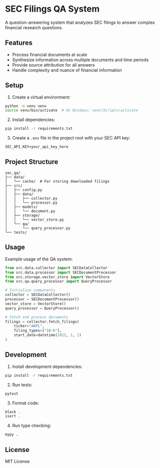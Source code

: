 # SEC Filings QA System

A question-answering system that analyzes SEC filings to answer complex financial research questions.

## Features

- Process financial documents at scale
- Synthesize information across multiple documents and time periods
- Provide source attribution for all answers
- Handle complexity and nuance of financial information

## Setup

1. Create a virtual environment:
```bash
python -m venv venv
source venv/bin/activate  # On Windows: venv\Scripts\activate
```

2. Install dependencies:
```bash
pip install -r requirements.txt
```

3. Create a `.env` file in the project root with your SEC API key:
```
SEC_API_KEY=your_api_key_here
```

## Project Structure

```
sec_qa/
├── data/
│   └── cache/  # For storing downloaded filings
├── src/
│   ├── config.py
│   ├── data/
│   │   ├── collector.py
│   │   └── processor.py
│   ├── models/
│   │   └── document.py
│   ├── storage/
│   │   └── vector_store.py
│   └── qa/
│       └── query_processor.py
└── tests/
```

## Usage

Example usage of the QA system:

```python
from src.data.collector import SECDataCollector
from src.data.processor import SECDocumentProcessor
from src.storage.vector_store import VectorStore
from src.qa.query_processor import QueryProcessor

# Initialize components
collector = SECDataCollector()
processor = SECDocumentProcessor()
vector_store = VectorStore()
query_processor = QueryProcessor()

# Fetch and process documents
filings = collector.fetch_filings(
    ticker="AAPL",
    filing_types=["10-K"],
    start_date=datetime(2022, 1, 1)
)
```

## Development

1. Install development dependencies:
```bash
pip install -r requirements.txt
```

2. Run tests:
```bash
pytest
```

3. Format code:
```bash
black .
isort .
```

4. Run type checking:
```bash
mypy .
```

## License

MIT License
